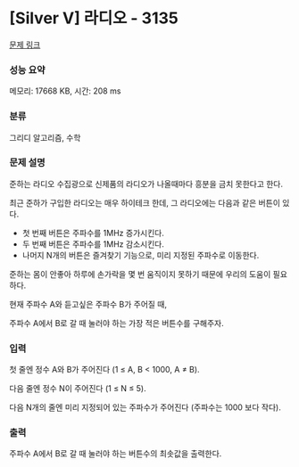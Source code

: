 # [Silver V] 라디오 - 3135 

[문제 링크](https://www.acmicpc.net/problem/3135) 

### 성능 요약

메모리: 17668 KB, 시간: 208 ms

### 분류

그리디 알고리즘, 수학

### 문제 설명

<p style="user-select: auto;">준하는 라디오 수집광으로 신제품의 라디오가 나올때마다 흥분을 금치 못한다고 한다.</p>

<p style="user-select: auto;">최근 준하가 구입한 라디오는 매우 하이테크 한데, 그 라디오에는 다음과 같은 버튼이 있다.</p>

<ul style="user-select: auto;">
	<li style="user-select: auto;">첫 번째 버튼은 주파수를 1MHz 증가시킨다.</li>
	<li style="user-select: auto;">두 번째 버튼은 주파수를 1MHz 감소시킨다.</li>
	<li style="user-select: auto;">나머지 N개의 버튼은 즐겨찾기 기능으로, 미리 지정된 주파수로 이동한다.</li>
</ul>

<p style="user-select: auto;">준하는 몸이 안좋아 하루에 손가락을 몇 번 움직이지 못하기 때문에 우리의 도움이 필요하다.</p>

<p style="user-select: auto;">현재 주파수 A와 듣고싶은 주파수 B가 주어질 때, </p>

<p style="user-select: auto;">주파수 A에서 B로 갈 때 눌러야 하는 가장 적은 버튼수를 구해주자.</p>

### 입력 

 <p style="user-select: auto;">첫 줄엔 정수 A와 B가 주어진다 (1 ≤ A, B < 1000, A ≠ B).</p>

<p style="user-select: auto;">다음 줄엔 정수 N이 주어진다 (1 ≤ N ≤ 5).</p>

<p style="user-select: auto;">다음 N개의 줄엔 미리 지정되어 있는 주파수가 주어진다 (주파수는 1000 보다 작다).</p>

### 출력 

 <p style="user-select: auto;">주파수 A에서 B로 갈 때 눌러야 하는 버튼수의 최솟값을 출력한다.</p>

